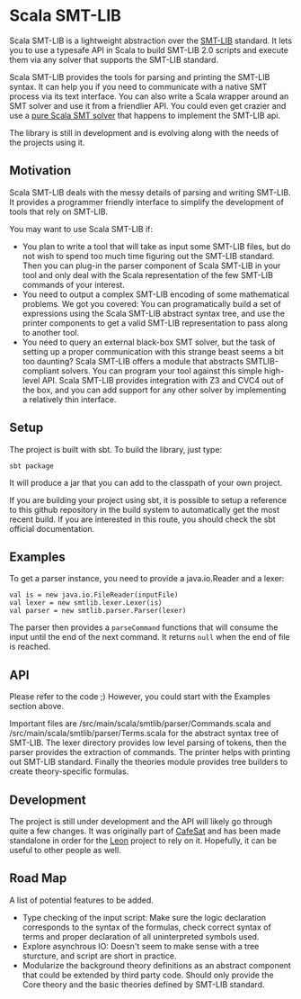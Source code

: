 Scala SMT-LIB
=============

Scala SMT-LIB is a lightweight abstraction over the
[SMT-LIB](http://www.smtlib.org/) standard.  It lets you to use a typesafe
API in Scala to build SMT-LIB 2.0 scripts and execute them via any solver that
supports the SMT-LIB standard.

Scala SMT-LIB provides the tools for parsing and printing the SMT-LIB syntax.
It can help you if you need to communicate with a native SMT process via its
text interface. You can also write a Scala wrapper around an SMT solver and use
it from a friendlier API. You could even get crazier and use a [pure Scala SMT
solver](https://github.com/regb/scabolic) that happens to implement the SMT-LIB
api.

The library is still in development and is evolving along with the needs of the
projects using it.

Motivation
----------

Scala SMT-LIB deals with the messy details of parsing and writing SMT-LIB. It
provides a programmer friendly interface to simplify the development of tools
that rely on SMT-LIB.

You may want to use Scala SMT-LIB if:
* You plan to write a tool that will take as input some SMT-LIB files, but do
  not wish to spend too much time figuring out the SMT-LIB standard. Then you can
  plug-in the parser component of Scala SMT-LIB in your tool and only deal with
  the Scala representation of the few SMT-LIB commands of your interest.
* You need to output a complex SMT-LIB encoding of some mathematical problems. We got
  you covered: You can programatically build a set of expressions using the
  Scala SMT-LIB abstract syntax tree, and use the printer components to get
  a valid SMT-LIB representation to pass along to another tool.
* You need to query an external black-box SMT solver, but the task of setting
  up a proper communication with this strange beast seems a bit too daunting? 
  Scala SMT-LIB offers a module that abstracts SMTLIB-compliant solvers. You can 
  program your tool against this simple high-level API. Scala SMT-LIB provides 
  integration with Z3 and CVC4 out of the box, and you can add support for 
  any other solver by implementing a relatively thin interface.
   

Setup
-----

The project is built with sbt. To build the library, just type:

    sbt package

It will produce a jar that you can add to the classpath of your own project.

If you are building your project using sbt, it is possible to setup a reference
to this github repository in the build system to automatically get the most
recent build. If you are interested in this route, you should check the sbt
official documentation.

Examples
--------

To get a parser instance, you need to provide a java.io.Reader and a lexer:

    val is = new java.io.FileReader(inputFile)
    val lexer = new smtlib.lexer.Lexer(is)
    val parser = new smtlib.parser.Parser(lexer)

The parser then provides a `parseCommand` functions that will consume the input
until the end of the next command. It returns `null` when the end of file is
reached.


API
---

Please refer to the code ;) However, you could start with the Examples section
above.

Important files are /src/main/scala/smtlib/parser/Commands.scala and
/src/main/scala/smtlib/parser/Terms.scala for the abstract syntax tree of SMT-LIB.
The lexer directory provides low level parsing of tokens, then the parser provides
the extraction of commands. The printer helps with printing out SMT-LIB standard.
Finally the theories module provides tree builders to create theory-specific formulas.


Development
-----------

The project is still under development and the API will likely go through quite a few
changes. It was originally part of [CafeSat](https://github.com/regb/scabolic)
and has been made standalone in order for the
[Leon](https://github.com/epfl-lara/leon) project to rely on it.
Hopefully, it can be useful to other people as well.

Road Map
--------

A list of potential features to be added.

* Type checking of the input script: Make sure the logic declaration corresponds to the syntax of the formulas,
  check correct syntax of terms and proper declaration of all uninterpreted symbols used.
* Explore asynchrous IO: Doesn't seem to make sense with a tree sturcture, and script are short in practice.
* Modularize the background theory definitions as an abstract component that could be extended by third party
  code. Should only provide the Core theory and the basic theories defined by SMT-LIB standard.
